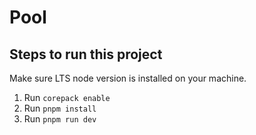 # Pool

## Steps to run this project
Make sure LTS node version is installed on your machine.

1. Run `corepack enable`
2. Run `pnpm install` 
3. Run `pnpm run dev`